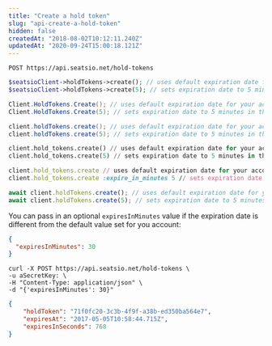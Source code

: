 ```yaml
---
title: "Create a hold token"
slug: "api-create-a-hold-token"
hidden: false
createdAt: "2018-08-02T10:12:11.240Z"
updatedAt: "2020-09-24T15:00:18.121Z"
---
```

```text
POST https://api.seatsio.net/hold-tokens
```
```php
$seatsioClient->holdTokens->create(); // uses default expiration date for your account
$seatsioClient->holdTokens->create(5); // sets expiration date to 5 minutes in the future
```
```csharp
Client.HoldTokens.Create(); // uses default expiration date for your account
Client.HoldTokens.Create(5); // sets expiration date to 5 minutes in the future
```
```java
client.holdTokens.create(); // uses default expiration date for your account
client.holdTokens.create(5); // sets expiration date to 5 minutes in the future
```
```python
client.hold_tokens.create() // uses default expiration date for your account
client.hold_tokens.create(5) // sets expiration date to 5 minutes in the future
```
```ruby
client.hold_tokens.create // uses default expiration date for your account
client.hold_tokens.create :expire_in_minutes 5 // sets expiration date to 5 minutes in the future
```
```javascript
await client.holdTokens.create(); // uses default expiration date for your account
await client.holdTokens.create(5); // sets expiration date to 5 minutes in the future
```
You can pass in an optional `expiresInMinutes` value if the expiration date is different from the default value set for you account:
```json
{
  "expiresInMinutes": 30
}
```

```text
curl -X POST https://api.seatsio.net/hold-tokens \
-u aSecretKey: \
-H "Content-Type: application/json" \
-d "{'expiresInMinutes': 30}"
```

```json
{    
    "holdToken": "71f0fc20-3c3b-4f9f-a38b-ed350ba564e7",
    "expiresAt": "2017-05-05T10:58:44.715Z",
    "expiresInSeconds": 768
}
```
